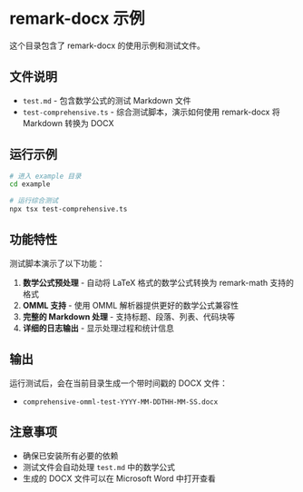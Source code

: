 # remark-docx 示例

这个目录包含了 remark-docx 的使用示例和测试文件。

## 文件说明

- `test.md` - 包含数学公式的测试 Markdown 文件
- `test-comprehensive.ts` - 综合测试脚本，演示如何使用 remark-docx 将 Markdown 转换为 DOCX

## 运行示例

```bash
# 进入 example 目录
cd example

# 运行综合测试
npx tsx test-comprehensive.ts
```

## 功能特性

测试脚本演示了以下功能：

1. **数学公式预处理** - 自动将 LaTeX 格式的数学公式转换为 remark-math 支持的格式
2. **OMML 支持** - 使用 OMML 解析器提供更好的数学公式兼容性
3. **完整的 Markdown 处理** - 支持标题、段落、列表、代码块等
4. **详细的日志输出** - 显示处理过程和统计信息

## 输出

运行测试后，会在当前目录生成一个带时间戳的 DOCX 文件：
- `comprehensive-omml-test-YYYY-MM-DDTHH-MM-SS.docx`

## 注意事项

- 确保已安装所有必要的依赖
- 测试文件会自动处理 `test.md` 中的数学公式
- 生成的 DOCX 文件可以在 Microsoft Word 中打开查看
